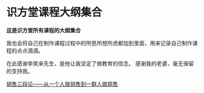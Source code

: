 # 识方堂课程大纲集合

**这是识方堂所有课程的大纲集合**


我也会将自己在制作课程过程中的所思所想所虑都加到里面，用来记录自己制作课程的点点滴滴。

在此感谢李笑来先生，是他让我坚定了做教育的信念。
感谢我的老婆，毫无保留的支持我。

[销售三段论——从一个人做销售到一群人做销售](/docs/门店销售三段论.md)
